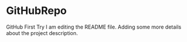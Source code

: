 # GitHubRepo
GitHub First Try
I am editing the README file. Adding some more details about the project description.
